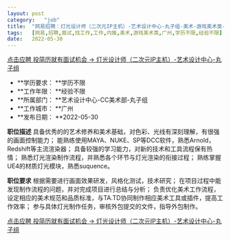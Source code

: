 ```yaml
---
layout:	post
category:	"job"
title:	"网易招聘：灯光设计师（二次元IP主机）-艺术设计中心-丸子组-美术-游戏美术类-广州学历不限经验不限"
tags:	[网易,招聘,面试,找工作,工作,内推,美术,游戏美术类,广州,学历不限,经验不限]
date:	2022-05-30
---
```


[点击应聘 投简历就有面试机会 -> 灯光设计师（二次元IP主机）-艺术设计中心-丸子组](http://mobile.bole.netease.com/bole/boleDetail?id=40566&employeeId=346f03c3cda5f04c&key=all)



- **学历要求： **学历不限
- **工作年限： **经验不限
- **所属部门： **艺术设计中心-CC美术部-丸子组
- **工作城市： **广州
- **发布日期： **2022-05-30



**职位描述**
具备优秀的的艺术修养和美术基础，对色彩、光线有深刻理解，有很强的画面控制能力；
能熟练使用MAYA、NUKE、SP等DCC软件，熟悉Arnold，Redshift等主流渲染器；
具备较强的学习能力，对新的技术和工具流程保有热情；
熟悉灯光渲染制作流程，并熟悉各个环节与灯光渲染的衔接过程；
熟练掌握UE4的材质灯光模块，熟悉suquence。





**职位要求**
根据需要进行画面效果研发，风格化测试，技术研究；
在项目过程中能发现制作流程的问题，并对完成项目进行总结与分析；
负责优化美术工作流程，设定相应的美术规范和品质标准，与TA.TD协同制作相应美术工具或插件，提高工作效率；
参与具体灯光制作任务，审核外包提交的文件，指导外包制作。




[点击应聘 投简历就有面试机会 -> 灯光设计师（二次元IP主机）-艺术设计中心-丸子组](http://mobile.bole.netease.com/bole/boleDetail?id=40566&employeeId=346f03c3cda5f04c&key=all)